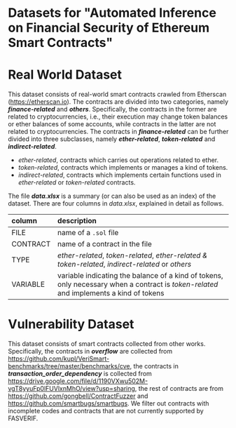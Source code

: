 # Datasets for "Automated Inference on Financial Security of Ethereum Smart Contracts"

# Real World Dataset
This dataset consists of real-world smart contracts crawled from Etherscan (https://etherscan.io).
The contracts are divided into two categories, namely ***finance-related*** and ***others***.
Specifically, the contracts in the former are related to cryptocurrencies, i.e., their execution may change token balances or ether balances of some accounts, while contracts in the latter are not related to cryptocurrencies.
The contracts in ***finance-related*** can be further divided into three subclasses, namely ***ether-related***, ***token-related*** and ***indirect-related***.
* *ether-related*, contracts which carries out operations related to ether.
* *token-related*, contracts which implements or manages a kind of tokens.
* *indirect-related*, contracts which implements certain functions used in *ether-related* or *token-related* contracts.


 The file ***data.xlsx*** is a summary (or can also be used as an index) of the dataset. There are four columns in *data.xlsx*, explained in detail as follows.

 |column      |description|
 |:---        |:---|
 |FILE        |name of a `.sol` file|
 |CONTRACT    |name of a contract in the file|
 |TYPE        |*ether-related*, *token-related*, *ether-related & token-related*, *indirect-related* or *others*|
 |VARIABLE    |variable indicating the balance of a kind of tokens, only necessary when a contract is *token-related* and implements a kind of tokens


# Vulnerability Dataset
This dataset consists of smart contracts collected from other works.
Specifically, the contracts in ***overflow*** are collected from https://github.com/kupl/VeriSmart-benchmarks/tree/master/benchmarks/cve, 
the contracts in ***transaction_order_dependency*** is collected from https://drive.google.com/file/d/1190VXwu502M-vgT8yyuFp0lFUVlxnMhO/view?usp=sharing,
the rest of contracts are from https://github.com/gongbell/ContractFuzzer and https://github.com/smartbugs/smartbugs.
We filter out contracts with incomplete codes and contracts that are not currently supported by FASVERIF.
